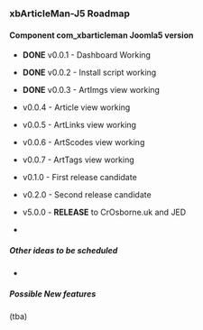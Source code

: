 ### xbArticleMan-J5 Roadmap

#### Component com_xbarticleman Joomla5 version

- **DONE** v0.0.1 - Dashboard Working
- **DONE** v0.0.2 - Install script working
- **DONE** v0.0.3 - ArtImgs view working
- v0.0.4 - Article view working
- v0.0.5 - ArtLinks view working

- v0.0.6 - ArtScodes view working

- v0.0.7 - ArtTags view working

- v0.1.0 - First release candidate

- v0.2.0 - Second release candidate

- v5.0.0 - **RELEASE** to CrOsborne.uk and JED

- 

##### Other ideas to be scheduled

- 



##### Possible New features

(tba)


